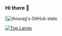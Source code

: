 ### Hi there 👋

<!--
**RyuseiItoh/RyuseiItoh** is a ✨ _special_ ✨ repository because its `README.md` (this file) appears on your GitHub profile.

Here are some ideas to get you started:

- 🔭 I’m currently working on ...
- 🌱 I’m currently learning ...
- 👯 I’m looking to collaborate on ...
- 🤔 I’m looking for help with ...
- 💬 Ask me about ...
- 📫 How to reach me: ...
- 😄 Pronouns: ...
- ⚡ Fun fact: ...
-->

[![Anurag's GitHub stats](https://github-readme-stats.vercel.app/api?username=RyuseiItoh)

[![Top Langs](https://github-readme-stats.vercel.app/api/top-langs/?username=RyuseiItoh&layout=compact&theme=onedark)](https://github.com/anuraghazra/github-readme-stats)

